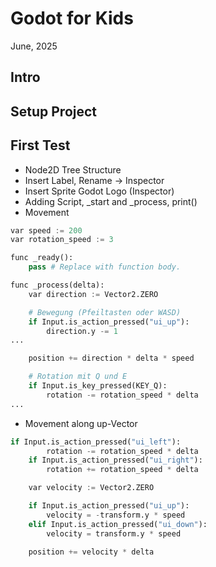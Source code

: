 # Godot for Kids

June, 2025

## Intro

## Setup Project

## First Test

- Node2D Tree Structure
- Insert Label, Rename -> Inspector
- Insert Sprite Godot Logo (Inspector)
- Adding Script, \_start and \_process, print()
- Movement

```python
var speed := 200
var rotation_speed := 3

func _ready():
	pass # Replace with function body.

func _process(delta):
	var direction := Vector2.ZERO

	# Bewegung (Pfeiltasten oder WASD)
	if Input.is_action_pressed("ui_up"):
		direction.y -= 1
...

	position += direction * delta * speed

	# Rotation mit Q und E
	if Input.is_key_pressed(KEY_Q):
		rotation -= rotation_speed * delta
...

```

- Movement along up-Vector

```python
if Input.is_action_pressed("ui_left"):
        rotation -= rotation_speed * delta
    if Input.is_action_pressed("ui_right"):
        rotation += rotation_speed * delta

    var velocity := Vector2.ZERO

    if Input.is_action_pressed("ui_up"):
        velocity = -transform.y * speed
    elif Input.is_action_pressed("ui_down"):
        velocity = transform.y * speed

    position += velocity * delta
```
